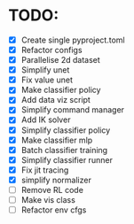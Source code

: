 # TODO:

- [x] Create single pyproject.toml
- [x] Refactor configs
- [x] Parallelise 2d dataset
- [x] Simplify unet
- [x] Fix value unet
- [x] Make classifier policy
- [x] Add data viz script
- [x] Simplify command manager
- [x] Add IK solver
- [x] Simplify classifier policy
- [x] Make classifier mlp
- [x] Batch classifier training
- [x] Simplify classifier runner
- [x] Fix jit tracing
- [x] simplify normalizer
- [ ] Remove RL code
- [ ] Make vis class
- [ ] Refactor env cfgs
